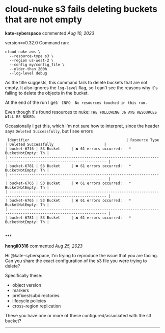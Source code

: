 # cloud-nuke s3 fails deleting buckets that are not empty

**kate-syberspace** commented *Aug 10, 2023*

version=v0.32.0
Command ran:
```
cloud-nuke aws \
  --resource-type s3 \
  --region us-west-2 \
  --config my/config_file \
  --older-than 200h
  --log-level debug
```

As the title suggests, this command fails to delete buckets that are not empty.  It also ignores the `log-level` flag, so I can't see the reasons why it's failing to delete the objects in the bucket.

At the end of the run I get:
` INFO  No resources touched in this run.`

Even though it's found resources to nuke:
`THE FOLLOWING 36 AWS RESOURCES WILL BE NUKED:`


Occasionally I get this, which I'm not sure how to interpret, since the header says `Deleted Successfully`, but I see errors
```
 Identifier                                            | Resource Type | Deleted Successfully                       |
| bucket-6716 | S3 Bucket     | ❌ 61 errors occurred:	* BucketNotEmpty: Th |
| ------------------------------------------------------------------------------------------------------------------ |
| bucket-6781 | S3 Bucket     | ❌ 61 errors occurred:	* BucketNotEmpty: Th |
| ------------------------------------------------------------------------------------------------------------------ |
| bucket-6765 | S3 Bucket     | ❌ 61 errors occurred:	* BucketNotEmpty: Th |
| ------------------------------------------------------------------------------------------------------------------ |
| bucket-6765 | S3 Bucket     | ❌ 61 errors occurred:	* BucketNotEmpty: Th |
| ------------------------------------------------------------------------------------------------------------------ |
| bucket-6781 | S3 Bucket     | ❌ 61 errors occurred:	* BucketNotEmpty: Th |
```
<br />
***


**hongil0316** commented *Aug 25, 2023*

Hi @kate-syberspace, I'm trying to reproduce the issue that you are facing. Can you share the exact configuration of the s3 file you were trying to delete? 

Specifically these: 
* object version 
* markers
* prefixes/subdirectories
* lifecycle policies
* cross-region replication

These you have one or more of these configured/associated with the s3 bucket? 
***


